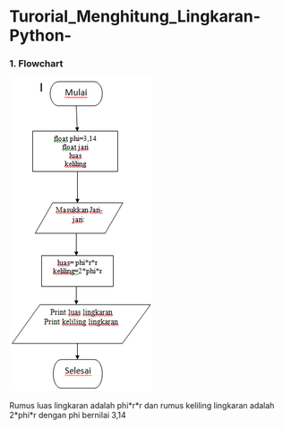 # Turorial_Menghitung_Lingkaran-Python-
### 1. Flowchart
![Gambar 1](Screenshot_1.png)
<p>Rumus luas lingkaran adalah phi*r*r dan rumus keliling lingkaran adalah 2*phi*r dengan phi bernilai 3,14</p>
